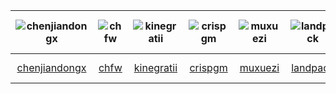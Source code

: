 | ![chenjiandongx](https://avatars2.githubusercontent.com/u/19553554?v=4) |![chfw](https://avatars0.githubusercontent.com/u/4280312?v=4) |![kinegratii](https://avatars0.githubusercontent.com/u/9875406?v=4) |![crispgm](https://avatars3.githubusercontent.com/u/1425636?v=4) |![muxuezi](https://avatars3.githubusercontent.com/u/5152516?v=4) |![landpack](https://avatars1.githubusercontent.com/u/7701324?v=4) |![647-coder](https://avatars3.githubusercontent.com/u/15723603?v=4) |![sd8089730](https://avatars3.githubusercontent.com/u/3361029?v=4) |![MiracleXYZ](https://avatars2.githubusercontent.com/u/30370926?v=4) |![Zeroto521](https://avatars1.githubusercontent.com/u/25895405?v=4) |![mowujilun](https://avatars1.githubusercontent.com/u/17876968?v=4) |![shkey](https://avatars2.githubusercontent.com/u/15907728?v=4) |![xbanke](https://avatars1.githubusercontent.com/u/30023826?v=4) |
| :----: |:----: |:----: |:----: |:----: |:----: |:----: |:----: |:----: |:----: |:----: |:----: |:----: |
| [chenjiandongx](https://github.com/chenjiandongx) |[chfw](https://github.com/chfw) |[kinegratii](https://github.com/kinegratii) |[crispgm](https://github.com/crispgm) |[muxuezi](https://github.com/muxuezi) |[landpack](https://github.com/landpack) |[647-coder](https://github.com/647-coder) |[sd8089730](https://github.com/sd8089730) |[MiracleXYZ](https://github.com/MiracleXYZ) |[Zeroto521](https://github.com/Zeroto521) |[mowujilun](https://github.com/mowujilun) |[shkey](https://github.com/shkey) |[xbanke](https://github.com/xbanke) |
